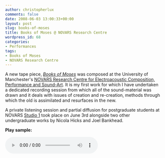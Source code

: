 ```yaml
---
author: christopherlux
comments: false
date: 2008-06-03 13:00:33+00:00
layout: post
slug: books-of-moses
title: Books of Moses @ NOVARS Research Centre
wordpress_id: 68
categories:
- Performances
tags:
- Books of Moses
- NOVARS Research Centre
---
```


A new tape piece, [_Books of Moses_](/2008/06/books-of-moses-2/) was composed at the University of Manchester's [NOVARS Research Centre for Electroacoustic Composition, Performance and Sound-Art](http://www.novars.manchester.ac.uk/). It is my first work for which I have undertaken a dedicated recording session from which all of the sound-material was drawn and it deals with issues of creation and re-creation, methods through which the old is assimilated and resurfaces in the new.

A private listening session and partial diffusion for postgraduate students at NOVARS [Studio 1](http://www.novars.manchester.ac.uk/facilities/studio1/index.html) took place on June 3rd alongside two other undergraduate works by Nicola Hicks and Joel Bankhead.

**Play sample:**

<p><audio controls>
  <source src="https://v1.chrisswithinbank.net/son/booksofmoses.mp3" type="audio/mpeg">
  <a href="http://v1.chrisswithinbank.net/son/booksofmoses.mp3" type="audio/mpeg">Audio link</a>
</audio></p>
